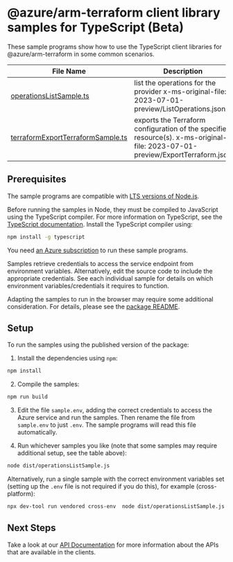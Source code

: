 # @azure/arm-terraform client library samples for TypeScript (Beta)

These sample programs show how to use the TypeScript client libraries for @azure/arm-terraform in some common scenarios.

| **File Name**                                                       | **Description**                                                                                                               |
| ------------------------------------------------------------------- | ----------------------------------------------------------------------------------------------------------------------------- |
| [operationsListSample.ts][operationslistsample]                     | list the operations for the provider x-ms-original-file: 2023-07-01-preview/ListOperations.json                               |
| [terraformExportTerraformSample.ts][terraformexportterraformsample] | exports the Terraform configuration of the specified resource(s). x-ms-original-file: 2023-07-01-preview/ExportTerraform.json |

## Prerequisites

The sample programs are compatible with [LTS versions of Node.js](https://github.com/nodejs/release#release-schedule).

Before running the samples in Node, they must be compiled to JavaScript using the TypeScript compiler. For more information on TypeScript, see the [TypeScript documentation][typescript]. Install the TypeScript compiler using:

```bash
npm install -g typescript
```

You need [an Azure subscription][freesub] to run these sample programs.

Samples retrieve credentials to access the service endpoint from environment variables. Alternatively, edit the source code to include the appropriate credentials. See each individual sample for details on which environment variables/credentials it requires to function.

Adapting the samples to run in the browser may require some additional consideration. For details, please see the [package README][package].

## Setup

To run the samples using the published version of the package:

1. Install the dependencies using `npm`:

```bash
npm install
```

2. Compile the samples:

```bash
npm run build
```

3. Edit the file `sample.env`, adding the correct credentials to access the Azure service and run the samples. Then rename the file from `sample.env` to just `.env`. The sample programs will read this file automatically.

4. Run whichever samples you like (note that some samples may require additional setup, see the table above):

```bash
node dist/operationsListSample.js
```

Alternatively, run a single sample with the correct environment variables set (setting up the `.env` file is not required if you do this), for example (cross-platform):

```bash
npx dev-tool run vendored cross-env  node dist/operationsListSample.js
```

## Next Steps

Take a look at our [API Documentation][apiref] for more information about the APIs that are available in the clients.

[operationslistsample]: https://github.com/Azure/azure-sdk-for-js/blob/main/sdk/terraform/arm-terraform/samples/v1-beta/typescript/src/operationsListSample.ts
[terraformexportterraformsample]: https://github.com/Azure/azure-sdk-for-js/blob/main/sdk/terraform/arm-terraform/samples/v1-beta/typescript/src/terraformExportTerraformSample.ts
[apiref]: https://docs.microsoft.com/javascript/api/@azure/arm-terraform?view=azure-node-preview
[freesub]: https://azure.microsoft.com/free/
[package]: https://github.com/Azure/azure-sdk-for-js/tree/main/sdk/terraform/arm-terraform/README.md
[typescript]: https://www.typescriptlang.org/docs/home.html
